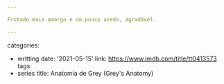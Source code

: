 ```yaml
---

Frutado mais amargo e um pouco azedo, agradável.

---
```

categories:
- writting
date: '2021-05-15'
link: https://www.imdb.com/title/tt0413573
tags:
- series
title: Anatomia de Grey (Grey's Anatomy)
